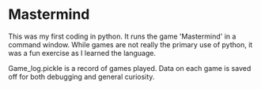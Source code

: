 # Mastermind

This was my first coding in python. It runs the game 'Mastermind' in a command window. While games are not really the primary use of python, it was a fun exercise as I learned the language.

Game_log.pickle is a record of games played. Data on each game is saved off for both debugging and general curiosity. 

